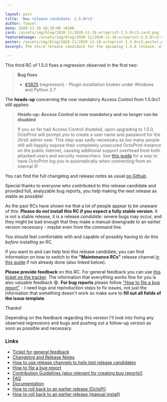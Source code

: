 ```yaml
---

layout: post
title: 'New release candidate: 1.5.0rc3'
author: foosel
date: 2020-11-18 16:20:00 +0100
card: /assets/img/blog/2020-11/2020-11-18-octoprint-1.5.0rc3-card.png
featuredimage: /assets/img/blog/2020-11/2020-11-18-octoprint-1.5.0rc3-card.png
poster: /assets/img/blog/2020-11/2020-11-18-octoprint-1.5.0rc3-poster.png
excerpt: The third release candidate for the upcoming 1.5.0 release, with a fix for a regression in the first two.

---
```


This third RC of 1.5.0 fixes a regression observed in the first two:

> **Bug fixes**
> 
>   * [#3825](https://github.com/OctoPrint/OctoPrint/issues/3825) (regression) - Plugin installation broken under Windows and Python 2.7

The **heads-up** concerning the now mandatory Access Control from 1.5.0rc1 still applies:

> **Heads-up: Access Control is now mandatory and no longer can be disabled**
> 
> If you so far had Access Control disabled, upon upgrading to 1.5.0, OctoPrint will prompt you to create a user name and password for the (first) admin user. This step was sadly necessary as too many people still will happily expose their completely unsecured OctoPrint instance on the public internet, causing additional support overhead from both attacked users and security researchers. See [this guide](https://community.octoprint.org/t/how-to-set-up-octoprint-to-autologin-a-single-user-when-connecting-from-the-internal-network/26235) for a way to have OctoPrint log you in automatically when connecting from an internal IP.

You can find the full changelog and release notes as usual [on Github](https://github.com/OctoPrint/OctoPrint/releases/tag/1.5.0rc3).

Special thanks to everyone who contributed to this release candidate and provided full, analyzable bug reports, you help
making the next release as stable as possible!

As the past RCs have shown me that a lot of people appear to be unaware of this: **Please do *not* install this RC if you 
expect a fully stable version**. It is not a stable release, it is a release *candidate*: 
severe bugs may occur, and they might be bad enough that they make a manual downgrade to an earlier version 
necessary - maybe even from the command line. 

You should feel comfortable with and capable of possibly having to do this *before* installing an RC.

If you want to and can help test this release candidate, you can find information on how to switch to the 
**"Maintenance RCs"** release channel [in this guide](https://community.octoprint.org/t/how-to-use-the-release-channels-to-help-test-release-candidates/402)
if not already done (also linked below).

**Please provide feedback** on this RC. For general feedback you can use 
[this ticket on the tracker](https://github.com/OctoPrint/OctoPrint/issues/3827).
The information that everything works fine for you is also valuable feedback 😄. **For bug reports** please follow
["How to file a bug report"](https://github.com/OctoPrint/OctoPrint/blob/master/CONTRIBUTING.md#how-to-file-a-bug-report) - 
I need logs and reproduction steps to fix issues, not just the information that something doesn't work so make sure to
**fill out all fields of the issue template**.

Thanks!

Depending on the feedback regarding this version I'll look into fixing 
any observed regressions and bugs and pushing out a follow-up version 
as soon as possible and necessary.

### Links

  * [Ticket for general feedback](https://github.com/OctoPrint/OctoPrint/issues/3827)
  * [Changelog and Release Notes](https://github.com/OctoPrint/OctoPrint/releases/tag/1.5.0rc3)
  * [How to use release channels to help test release candidates](https://community.octoprint.org/t/how-to-use-the-release-channels-to-help-test-release-candidates/402)
  * [How to file a bug report](https://github.com/OctoPrint/OctoPrint/blob/master/CONTRIBUTING.md#how-to-file-a-bug-report)
  * [Contribution Guidelines (also relevant for creating bug reports!)](https://github.com/OctoPrint/OctoPrint/blob/master/CONTRIBUTING.md)
  * [FAQ](https://faq.octoprint.org)
  * [Documentation](http://docs.octoprint.org/)
  * [How to roll back to an earlier release (OctoPi)](https://community.octoprint.org/t/how-can-i-revert-to-an-older-version-of-the-octoprint-installation-on-my-octopi-image/205)
  * [How to roll back to an earlier release (manual install)](https://community.octoprint.org/t/how-can-i-roll-back-to-an-earlier-version-after-an-update/234)
